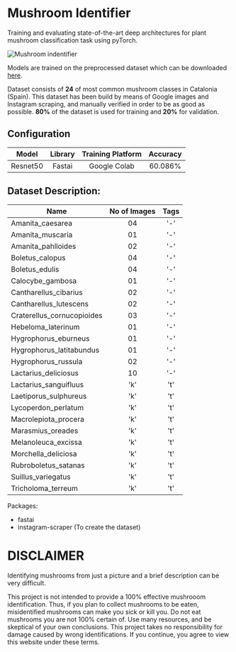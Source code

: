 # Mushroom Identifier

Training and evaluating state-of-the-art deep architectures for plant mushroom  classification task using pyTorch.

![Mushroom indentifier](app/static/img1.png)

Models are trained on the preprocessed dataset which can be downloaded [here](https://drive.google.com/drive/folders/1exBl5jKAoofDkoWhok2uJUJ8av0FKQEF?usp=sharing).

Dataset consists of **24** of most common mushroom classes in Catalonia (Spain). This dataset has been build by means of Google images and Instagram scraping, and manually verified in order to be as good as possible. **80%** of the dataset is used for training and **20%** for validation.

## Configuration
| Model      | Library   | Training Platform | Accuracy    |
| ---------- |:---------:|:-----------------:|:-----------:|
| Resnet50   | Fastai    |    Google Colab   |   60.086%   |

## Dataset Description:

|Name                       | No of Images  | Tags
| ------------------------- |:-------------:|:-----------------:|
| Amanita_caesarea          |     04        | '-'|
| Amanita_muscaria          |     01        | '-'|
| Amanita_pahlloides        |     02        | '-'|
| Boletus_calopus           |     04        | '-'|
| Boletus_edulis            |     04        | '-'|
| Calocybe_gambosa          |     01        | '-'|
| Cantharellus_cibarius     |     02        | '-'|
| Cantharellus_lutescens    |     02        | '-'|
| Craterellus_cornucopioides|     03        | '-'|
| Hebeloma_laterinum        |     01        | '-'|
| Hygrophorus_eburneus      |     01        | '-'|
| Hygrophorus_latitabundus  |     01        | '-'|
| Hygrophorus_russula       |     02        | '-'|
| Lactarius_deliciosus      |     10        | '-'|
| Lactarius_sanguifluus     |      'k'   | 't' |
| Laetiporus_sulphureus     |      'k'   | 't' |
| Lycoperdon_perlatum       |      'k'   | 't' |
| Macrolepiota_procera      |      'k'   | 't' |
| Marasmius_oreades         |      'k'   | 't' |
| Melanoleuca_excissa       |      'k'   | 't' |
| Morchella_deliciosa       |      'k'   | 't' |
| Rubroboletus_satanas      |      'k'   | 't' |
| Suillus_variegatus        |      'k'   | 't' |
| Tricholoma_terreum        |      'k'   | 't' |




Packages:

- fastai
- instagram-scraper (To create the dataset)

# **DISCLAIMER**

Identifying mushrooms from just a picture and a brief description can be very difficult.

This project is not intended to provide a 100% effective mushrooom identification. Thus, if you plan to collect mushrooms to be eaten, misidentified mushrooms can make you sick or kill you. Do not eat mushrooms you are not 100% certain of. Use many resources, and be skeptical of your own conclusions. This project takes no responsibility for damage caused by wrong identifications. If you continue, you agree to view this website under these terms.

